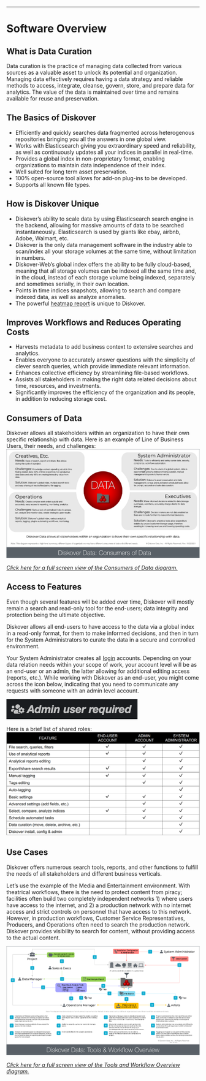 ___
# <a id="software_overview"></a>Software Overview

## What is Data Curation

Data curation is the practice of managing data collected from various sources as a valuable asset to unlock its potential and organization. Managing data effectively requires having a data strategy and reliable methods to access, integrate, cleanse, govern, store, and prepare data for analytics. The value of the data is maintained over time and remains available for reuse and preservation.

## The Basics of Diskover

- Efficiently and quickly searches data fragmented across heterogenous repositories bringing you all the answers in one global view.
- Works with Elasticsearch giving you extraordinary speed and reliability, as well as continuously updates all your indices in parallel in real-time.
- Provides a global index in non-proprietary format, enabling organizations to maintain data independence of their index.
- Well suited for long term asset preservation.
- 100% open-source tool allows for add-on plug-ins to be developed.
- Supports all known file types.

## How is Diskover Unique

- Diskover’s ability to scale data by using Elasticsearch  search engine in the backend, allowing for massive amounts of data to be searched instantaneously. Elasticsearch is used by giants like ebay, airbnb, Adobe, Walmart, etc.
- Diskover is the only data management software in the industry able to scan/index all your storage volumes at the same time, without limitation in numbers.
- Diskover-Web’s global index  offers the ability to be fully cloud-based, meaning that all storage volumes can be indexed all the same time and, in the cloud, instead of each storage volume being indexed, separately and sometimes serially, in their own location.
- Points in time indices snapshots, allowing to search and compare indexed data, as well as analyze anomalies.
- The powerful [heatmap report](#heatmap) is unique to Diskover.

## Improves Workflows and Reduces Operating Costs

- Harvests metadata to add business context to extensive searches and analytics.
- Enables everyone to accurately answer questions with the simplicity of clever search queries, which provide immediate relevant information.
- Enhances collective efficiency by streamlining file-based workflows.
- Assists all stakeholders in making the right data related decisions about time, resources, and investments.
- Significantly improves the efficiency of the organization and its people, in addition to reducing storage cost.

## <a id="consumers_of_data"></a>Consumers of Data

Diskover allows all stakeholders within an organization to have their own specific relationship with data. Here is an example of Line of Business Users, their needs, and challenges:
![Image: Consumers of Data Diagram](images/diagram_diskover_consumers_of_data_with_border.png)

_[Click here for a full screen view of the Consumers of Data diagram.](images/diagram_diskover_consumers_of_data_with_border.png)_

## Access to Features

Even though several features will be added over time, Diskover will mostly remain a search and read-only tool for the end-users; data integrity and protection being the ultimate objective.

Diskover allows all end-users to have access to the data via a global index  in a read-only format, for them to make informed decisions, and then in turn for the System Administrators to curate the data in a secure and controlled environment.

Your System Administrator creates all [login](#login) accounts. Depending on your data relation needs within your scope of work, your account level will be as an end-user or an admin, the latter allowing for additional editing access (reports, etc.). While working with Diskover as an end-user, you might come across the icon below, indicating that you need to communicate any requests with someone with an admin level account.

![Image: Admin User Required](images/image_admin_user_required.png)

Here is a brief list of shared roles:
![Image: Shared Roles](images/image_shared_roles_table.png)

## Use Cases

Diskover offers numerous search tools, reports, and other functions to fulfill the needs of all stakeholders and different business verticals.

Let’s use the example of the Media and Entertainment environment. With theatrical workflows, there is the need to protect content from piracy; facilities often build two completely independent networks 1) where users have access to the internet, and 2) a production network with no internet access and strict controls on personnel that have access to this network. However, in production workflows, Customer Service Representatives, Producers, and Operations often need to search the production network. Diskover provides visibility to search for content, without providing access to the actual content.

![Image: Diskover Tools and Workflow Overview Diagram](images/diagram_diskover_tools_and_workflow_overview_with_border.png)

_[Click here for a full screen view of the Tools and Workflow Overview diagram.](images/diagram_diskover_tools_and_workflow_overview_with_border.png)_
